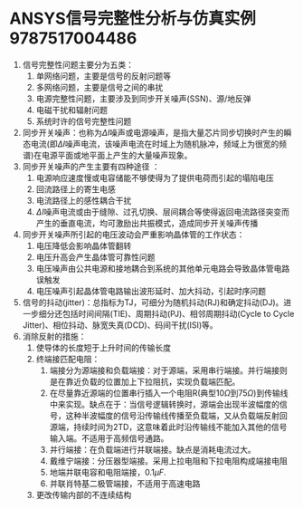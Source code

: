 # ANSYS信号完整性分析与仿真实例 9787517004486

1. 信号完整性问题主要分为五类：
   1. 单网络问题，主要是信号的反射问题等
   2. 多网络问题，主要是信号之间的串扰
   3. 电源完整性问题，主要涉及到同步开关噪声(SSN)、源/地反弹
   4. 电磁干扰和辐射问题
   5. 系统时许的信号完整性问题
2. 同步开关噪声：也称为$\Delta I$噪声或电源噪声，是指大量芯片同步切换时产生的瞬态电流(即$\Delta I$噪声电流，该噪声电流在时域上为随机脉冲，频域上为很宽的频谱)在电源平面或地平面上产生的大量噪声现象。
3. 同步开关噪声的产生主要有四种途径 ：
   1. 电源响应速度慢或电容储能不够使得为了提供电荷而引起的塌陷电压
   2. 回流路径上的寄生电感
   3. 电流路径上的感性耦合干扰
   4. $\Delta I$噪声电流或由于缝隙、过孔切换、层间耦合等使得返回电流路径突变而产生的垂直电流，均可激励出共振模式，造成同步开关噪声传播
4. 同步开关噪声所引起的电压波动会严重影响晶体管的工作状态：
   1. 电压降低会影响晶体管翻转
   2. 电压升高会产生晶体管可靠性问题
   3. 电压噪声由公共电源和接地耦合到系统的其他单元电路会导致晶体管电路误触发
   4. 电压噪声引起晶体管电路输出波形延时、加大抖动，引起时序问题
5. 信号的抖动(jitter)：总指标为TJ，可细分为随机抖动(RJ)和确定抖动(DJ)。进一步细分还包括时间间隔(TIE)、周期抖动(PJ)、相邻周期抖动(Cycle to Cycle Jitter)、相位抖动、脉宽失真(DCD)、码间干扰(ISI)等。
6. 消除反射的措施：
   1. 使导体的长度短于上升时间的传输长度
   2. 终端接匹配电阻：
      1. 端接分为源端接和负载端接：对于源端，采用串行端接。并行端接则是在靠近负载的位置加上下拉阻抗，实现负载端匹配。
      2. 在尽量靠近源端的位置串行插入一个电阻R(典型10$\Omega$到75$\Omega$)到传输线中来实现。缺点在于：当信号逻辑转换时，源端会出现半波幅度的信号，这种半波幅度的信号沿传输线传播至负载端，又从负载端反射回源端，持续时间为2TD，这意味着此时沿传输线不能加入其他的信号输入端。不适用于高频信号通路。
      3. 并行端接：在负载端进行并联端接。缺点是消耗电流过大。
      4. 戴维宁端接：分压器型端接。采用上拉电阻和下拉电阻构成端接电阻
      5. 地端并联电容和电阻端接，$0.1\mu F$.
      6. 并联肖特基二极管端接，不适用于高速电路
   3. 更改传输内部的不连续结构